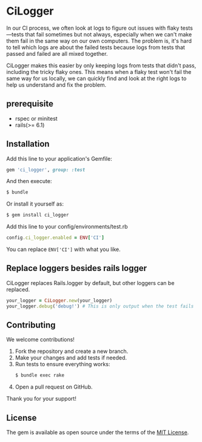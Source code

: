 # CiLogger

In our CI process, we often look at logs to figure out issues with flaky tests—tests that fail sometimes but not always, especially when we can't make them fail in the same way on our own computers. The problem is, it's hard to tell which logs are about the failed tests because logs from tests that passed and failed are all mixed together.

CiLogger makes this easier by only keeping logs from tests that didn't pass, including the tricky flaky ones. This means when a flaky test won't fail the same way for us locally, we can quickly find and look at the right logs to help us understand and fix the problem.

## prerequisite

- rspec or minitest
- rails(>= 6.1)

## Installation

Add this line to your application's Gemfile:

```ruby
gem 'ci_logger', group: :test
```

And then execute:
```bash
$ bundle
```

Or install it yourself as:
```bash
$ gem install ci_logger
```

Add this line to your config/environments/test.rb

```ruby
config.ci_logger.enabled = ENV['CI']
```

You can replace `ENV['CI']` with what you like.

## Replace loggers besides rails logger

CiLogger replaces Rails.logger by default, but other loggers can be replaced.

```ruby
your_logger = CiLogger.new(your_logger)
your_logger.debug('debug!') # This is only output when the test fails
```

## Contributing

We welcome contributions!

1. Fork the repository and create a new branch.
2. Make your changes and add tests if needed.
3. Run tests to ensure everything works:
   ```bash
   $ bundle exec rake
   ```
4. Open a pull request on GitHub.

Thank you for your support!

## License
The gem is available as open source under the terms of the [MIT License](https://opensource.org/licenses/MIT).
